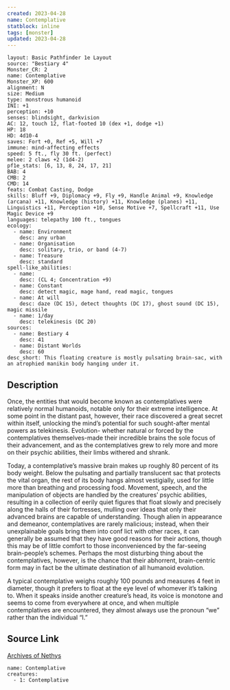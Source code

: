 ```yaml
---
created: 2023-04-28
name: Contemplative
statblock: inline
tags: [monster]
updated: 2023-04-28
---
```

```statblock
layout: Basic Pathfinder 1e Layout
source: "Bestiary 4"
Monster_CR: 2
name: Contemplative
Monster_XP: 600
alignment: N
size: Medium
type: monstrous humanoid
INI: +1
perception: +10
senses: blindsight, darkvision
AC: 12, touch 12, flat-footed 10 (dex +1, dodge +1)
HP: 18
HD: 4d10-4
saves: Fort +0, Ref +5, Will +7
immune: mind-affecting effects
speed: 5 ft., fly 30 ft. (perfect)
melee: 2 claws +2 (1d4-2)
pf1e_stats: [6, 13, 8, 24, 17, 21]
BAB: 4
CMB: 2
CMD: 14
feats: Combat Casting, Dodge
skills: Bluff +9, Diplomacy +9, Fly +9, Handle Animal +9, Knowledge (arcana) +11, Knowledge (history) +11, Knowledge (planes) +11, Linguistics +11, Perception +10, Sense Motive +7, Spellcraft +11, Use Magic Device +9
languages: telepathy 100 ft., tongues
ecology:
  - name: Environment
    desc: any urban
  - name: Organisation
    desc: solitary, trio, or band (4-7)
  - name: Treasure
    desc: standard
spell-like_abilities:
  - name:
    desc: (CL 4; Concentration +9)
  - name: Constant
    desc: detect magic, mage hand, read magic, tongues
  - name: At will
    desc: daze (DC 15), detect thoughts (DC 17), ghost sound (DC 15), magic missile
  - name: 1/day
    desc: telekinesis (DC 20)
sources:
  - name: Bestiary 4
    desc: 41
  - name: Distant Worlds
    desc: 60
desc_short: This floating creature is mostly pulsating brain-sac, with an atrophied manikin body hanging under it.
```
## Description
Once, the entities that would become known as contemplatives were relatively normal humanoids, notable only for their extreme intelligence. At some point in the distant past, however, their race discovered a great secret within itself, unlocking the mind’s potential for such sought-after mental powers as telekinesis. Evolution- whether natural or forced by the contemplatives themselves-made their incredible brains the sole focus of their advancement, and as the contemplatives grew to rely more and more on their psychic abilities, their limbs withered and shrank.

Today, a contemplative’s massive brain makes up roughly 80 percent of its body weight. Below the pulsating and partially translucent sac that protects the vital organ, the rest of its body hangs almost vestigially, used for little more than breathing and processing food. Movement, speech, and the manipulation of objects are handled by the creatures’ psychic abilities, resulting in a collection of eerily quiet figures that float slowly and precisely along the halls of their fortresses, mulling over ideas that only their advanced brains are capable of understanding. Though alien in appearance and demeanor, contemplatives are rarely malicious; instead, when their unexplainable goals bring them into conf lict with other races, it can generally be assumed that they have good reasons for their actions, though this may be of little comfort to those inconvenienced by the far-seeing brain-people’s schemes. Perhaps the most disturbing thing about the contemplatives, however, is the chance that their abhorrent, brain-centric form may in fact be the ultimate destination of all humanoid evolution.

A typical contemplative weighs roughly 100 pounds and measures 4 feet in diameter, though it prefers to float at the eye level of whomever it’s talking to. When it speaks inside another creature’s head, its voice is monotone and seems to come from everywhere at once, and when multiple contemplatives are encountered, they almost always use the pronoun “we” rather than the individual “I.”
## Source Link
[Archives of Nethys](https://aonprd.com/MonsterDisplay.aspx?ItemName=Contemplative)
```encounter-table
name: Contemplative
creatures:
  - 1: Contemplative
```
